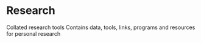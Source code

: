 # Research
Collated research tools
Contains data, tools, links, programs and resources for personal research
